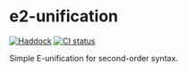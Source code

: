 # e2-unification

[![Haddock](https://shields.io/badge/Haddock-documentation-informational)](https://fizruk.github.io/e2-unification/haddock/index.html)
[![CI status](https://github.com/fizruk/e2-unification/actions/workflows/haskell.yml/badge.svg)](https://github.com/fizruk/e2-unification/actions/workflows/haskell.yml)

Simple E-unification for second-order syntax.

